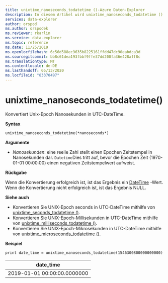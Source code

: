 ```yaml
---
title: unixtime_nanoseconds_todatetime ()-Azure Daten-Explorer
description: In diesem Artikel wird unixtime_nanoseconds_todatetime () in Azure Daten-Explorer beschrieben.
services: data-explorer
author: orspod
ms.author: orspodek
ms.reviewer: rkarlin
ms.service: data-explorer
ms.topic: reference
ms.date: 11/25/2019
ms.openlocfilehash: 6c56d588ec9635b8225161ffdd47dc90eabdca3d
ms.sourcegitcommit: bb8c61dea193fbbf9ffe37dd200fa36e428aff8c
ms.translationtype: MT
ms.contentlocale: de-DE
ms.lasthandoff: 05/13/2020
ms.locfileid: "83370497"
---
```

# <a name="unixtime_nanoseconds_todatetime"></a>unixtime_nanoseconds_todatetime()

Konvertiert Unix-Epoch Nanosekunden in UTC-DateTime.

**Syntax**

`unixtime_nanoseconds_todatetime(*nanoseconds*)`

**Argumente**

* *Nanosekunden*: eine reelle Zahl stellt einen Epochen Zeitstempel in Nanosekunden dar. `Datetime`Dies tritt auf, bevor die Epochen Zeit (1970-01-01 00:00:00) einen negativen Zeitstempelwert aufweist.

**Rückgabe**

Wenn die Konvertierung erfolgreich ist, ist das Ergebnis ein [DateTime](./scalar-data-types/datetime.md) -Wert. Wenn die Konvertierung nicht erfolgreich ist, ist das Ergebnis NULL.

**Siehe auch**

* Konvertieren Sie UNIX-Epoch seconds in UTC-DateTime mithilfe von [unixtime_seconds_todatetime ()](unixtime-seconds-todatetimefunction.md).
* Konvertieren Sie UNIX-Epoch-Millisekunden in UTC-DateTime mithilfe von [unixtime_milliseconds_todatetime ()](unixtime-milliseconds-todatetimefunction.md).
* Konvertieren Sie UNIX-Epoch-Mikrosekunden in UTC-DateTime mithilfe von [unixtime_microseconds_todatetime ()](unixtime-microseconds-todatetimefunction.md).

**Beispiel**

<!-- csl: https://help.kusto.windows.net/Samples  -->
```kusto
print date_time = unixtime_nanoseconds_todatetime(1546300800000000000)
```

|date_time|
|---|
|2019-01-01 00:00:00.0000000|

